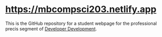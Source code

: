# https://mbcompsci203.netlify.app

This is the GitHub repository for a student webpage for the professional precis segment of [Developer Development](https://mbcompsci203.netlify.app).
